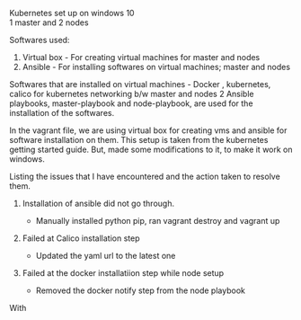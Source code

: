 Kubernetes set up on windows 10  
1 master and 2 nodes
 

Softwares used:
 1. Virtual box - For creating virtual machines for master and nodes
 2. Ansible - For installing softwares on virtual machines; master and nodes

Softwares that are installed on virtual machines - Docker , kubernetes, calico for kubernetes networking b/w master and nodes
2 Ansible playbooks, master-playbook and node-playbook, are used for the installation of the softwares.


In the vagrant file, we are using virtual box for creating vms and ansible for software installation on them. This setup is taken from the kubernetes 
getting started guide. But, made some modifications to it, to make it work on windows. 

Listing the issues that I have encountered and the action taken to resolve them.

1. Installation of ansible did not go through.
	- Manually installed python pip, ran vagrant destroy and vagrant up 
	
2. Failed at Calico installation step
	- Updated the yaml url to the latest one
	
3. Failed at the docker installatiion step while node setup
	- Removed the docker notify step from the node playbook
	
	
With 	